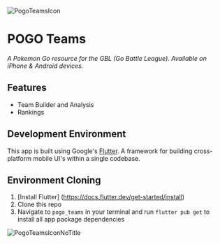 ![PogoTeamsIcon](https://user-images.githubusercontent.com/41221800/143391296-e61059a4-1e63-4a66-9e1f-fe41a686b769.png)

# POGO Teams
*A Pokemon Go resource for the GBL (Go Battle League). Available on iPhone & Android devices.*

## Features
- Team Builder and Analysis
- Rankings

## Development Environment
This app is built using Google's [Flutter](https://flutter.dev). A framework for building cross-platform mobile UI's within a single codebase.

## Environment Cloning
1) [Install Flutter] (https://docs.flutter.dev/get-started/install)
2) Clone this repo
3) Navigate to `pogo_teams` in your terminal and run `flutter pub get` to install all app package dependencies

![PogoTeamsIconNoTitle](https://user-images.githubusercontent.com/41221800/143391356-425c54b0-e7f1-4a30-9ae5-0ede5a575faf.png)
